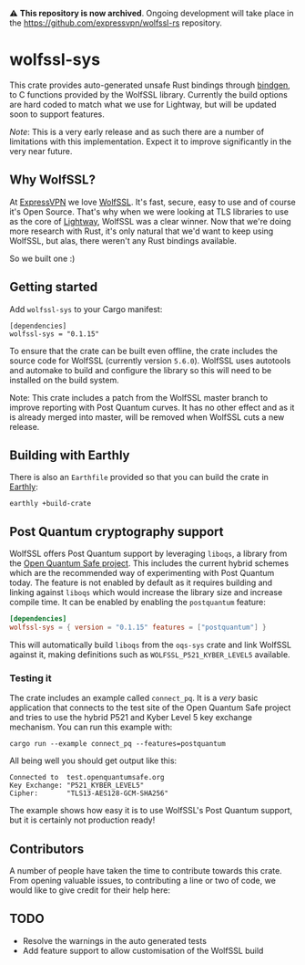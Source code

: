 :warning: **This repository is now archived**. Ongoing development will take place in the https://github.com/expressvpn/wolfssl-rs repository.

# wolfssl-sys
This crate provides auto-generated unsafe Rust bindings through [bindgen](https://github.com/rust-lang/rust-bindgen/), to C functions provided by the WolfSSL library. Currently the build options are hard coded to match what we use for Lightway, but will be updated soon to support features.

*Note*: This is a very early release and as such there are a number of limitations with this implementation. Expect it to improve significantly in the very near future.

## Why WolfSSL?
At [ExpressVPN](https://www.expressvpn.com) we love [WolfSSL](https://www.wolfssl.com). It's fast, secure, easy to use and of course it's Open Source. That's why when we were looking at TLS libraries to use as the core of [Lightway](https://www.lightway.com), WolfSSL was a clear winner. Now that we're doing more research with Rust, it's only natural that we'd want to keep using WolfSSL, but alas, there weren't any Rust bindings available.

So we built one :)


## Getting started
Add `wolfssl-sys` to your Cargo manifest:

```
[dependencies]
wolfssl-sys = "0.1.15"
```
To ensure that the crate can be built even offline, the crate includes the source code for WolfSSL (currently version `5.6.0`). WolfSSL uses autotools and automake to build and configure the library so this will need to be installed on the build system.

Note: This crate includes a patch from the WolfSSL master branch to improve reporting with Post Quantum curves. It has no other effect and as it is already merged into master, will be removed when WolfSSL cuts a new release.

## Building with Earthly
There is also an `Earthfile` provided so that you can build the crate in [Earthly](https://earthly.dev):

```
earthly +build-crate
```

## Post Quantum cryptography support
WolfSSL offers Post Quantum support by leveraging `liboqs`, a library from the [Open Quantum Safe project](https://openquantumsafe.org/). This includes the current hybrid schemes which are the recommended way of experimenting with Post Quantum today. The feature is not enabled by default as it requires building and linking against `liboqs` which would increase the library size and increase compile time. It can be enabled by enabling the `postquantum` feature:

``` toml
[dependencies]
wolfssl-sys = { version = "0.1.15" features = ["postquantum"] }
```

This will automatically build `liboqs` from the `oqs-sys` crate and link WolfSSL against it, making definitions such as `WOLFSSL_P521_KYBER_LEVEL5` available.

### Testing it
The crate includes an example called `connect_pq`. It is a *very* basic application that connects to the test site of the Open Quantum Safe project and tries to use the hybrid P521 and Kyber Level 5 key exchange mechanism. You can run this example with:

``` shell
cargo run --example connect_pq --features=postquantum
```

All being well you should get output like this:

``` text
Connected to  test.openquantumsafe.org
Key Exchange: "P521_KYBER_LEVEL5"
Cipher:       "TLS13-AES128-GCM-SHA256"
```

The example shows how easy it is to use WolfSSL's Post Quantum support, but it is certainly not production ready!



## Contributors
A number of people have taken the time to contribute towards this crate. From opening valuable issues, to contributing a line or two of code, we would like to give credit for their help here:


## TODO

* Resolve the warnings in the auto generated tests
* Add feature support to allow customisation of the WolfSSL build

